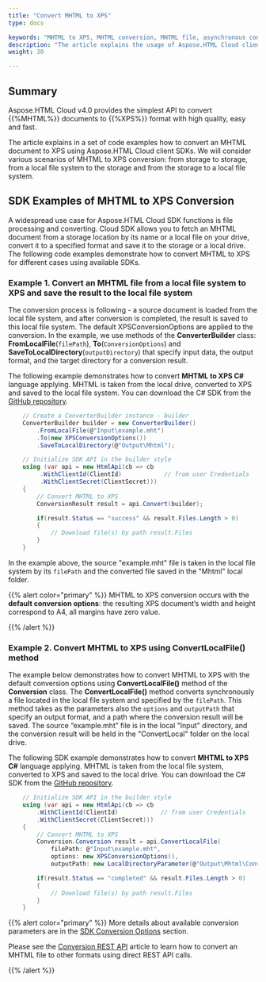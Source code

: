 ```yaml
---
title: "Convert MHTML to XPS"
type: docs

keywords: "MHTML to XPS, MHTML conversion, MHTML file, asynchronous conversion, conversion SDK, convert MHTML to XPS, SDK, SDK examples, Python, Ruby, PHP, Java, .Net, C#, Android, Swift, Node.js"
description: "The article explains the usage of Aspose.HTML Cloud client SDKs to convert MHTML to XPS by a set of examples. SDKs are available in PHP, Python, Ruby, Android, Swift, C#, Java, C++, Node.js and more."
weight: 30

---
```


## **Summary**

Aspose.HTML Cloud v4.0 provides the simplest API to convert  {{%MHTML%}} documents to {{%XPS%}} format with high quality, easy and fast. 

The article explains in a set of code examples how to convert an MHTML document to XPS using Aspose.HTML Cloud client SDKs. We will consider various scenarios of MHTML to XPS conversion: from storage to storage, from a local file system to the storage and from the storage to a local file system.

## **SDK Examples of MHTML to XPS Conversion**

A widespread use case for Aspose.HTML Cloud SDK functions is file processing and converting.  Cloud SDK allows you to fetch an MHTML document from a storage location by its name or a local file on your drive, convert it to a specified format and save it to the storage or a local drive. The following code examples demonstrate how to convert MHTML to XPS for different cases using available SDKs.

### **Example 1.**  Convert an MHTML file from a local file system to XPS and save the result to the local file system

The conversion process is following - a source document is loaded from the local file system, and after conversion is completed, the result is saved to this local file system. The default XPSConversionOptions are applied to the conversion. In the example, we use methods of the **ConverterBuilder** class: **FromLocalFile**(`filePath`), **To**(`ConversionOptions`) and **SaveToLocalDirectory**(`outputDirectory`) that specify input data, the output format, and the target directory for a conversion result.

The following example demonstrates how to convert **MHTML to XPS C#** language applying. MHTML is taken from the local drive, converted to XPS and saved to the local file system. You can download the C# SDK from the [GitHub repository](https://github.com/aspose-html-cloud/aspose-html-cloud-dotnet).

```c#
    // Create a ConverterBuilder instance - builder 	
    ConverterBuilder builder = new ConverterBuilder()
        .FromLocalFile(@"Input\example.mht")
        .To(new XPSConversionOptions())
        .SaveToLocalDirectory(@"Output\Mhtml");

    // Initialize SDK API in the builder style
	using (var api = new HtmlApi(cb => cb
         .WithClientId(ClientId)            // from user Сredentials
         .WithClientSecret(ClientSecret)))
    {
        // Convert MHTML to XPS
	    ConversionResult result = api.Convert(builder);

        if(result.Status == "success" && result.Files.Length > 0)
        {
            // Download file(s) by path result.Files 
        }        
    }
```

In the example above, the source "example.mht" file is taken in the local file system by its `filePath` and the converted file saved in the "Mhtml" local folder.

{{% alert color="primary" %}} 
MHTML to XPS conversion occurs with the **default conversion options**: the resulting XPS document’s width and height correspond to A4, all margins have zero value.

{{% /alert %}} 



### **Example 2.** Convert MHTML to XPS using ConvertLocalFile() method

The example below demonstrates how to convert MHTML to XPS with the default conversion options using **ConvertLocalFile()** method of the **Conversion** class. The **ConvertLocalFile()** method converts synchronously a file located in the local file system and specified by the `filePath`. This method takes as the parameters also the `options` and `outputPath` that specify an output format, and a path where the conversion result will be saved. The source “example.mht” file is in the local "Input" directory, and the conversion result will be held in the "ConvertLocal" folder on the local drive.

The following SDK example demonstrates how to convert **MHTML to XPS C#** language applying. MHTML is taken from the local file system, converted to XPS and saved to the local drive. You can download the C# SDK from the [GitHub repository](https://github.com/aspose-html-cloud/aspose-html-cloud-dotnet).

```c#
    // Initialize SDK API in the builder style   
    using (var api = new HtmlApi(cb => cb
        .WithClientId(ClientId)            // from user Сredentials
        .WithClientSecret(ClientSecret)))
    {
        // Convert MHTML to XPS
	    Conversion.Conversion result = api.ConvertLocalFile(
            filePath: @"Input\example.mht",
            options: new XPSConversionOptions(),
            outputPath: new LocalDirectoryParameter(@"Output\Mhtml\ConvertLocal"));

        if(result.Status == "completed" && result.Files.Length > 0)
        {
            // Download file(s) by path result.Files 
        }
    }	
```

{{% alert color="primary" %}} 
More details about available conversion parameters are in the [SDK Conversion Options](/html/conversion-api/sdk-conversion-options/) section.

Please see the [Conversion REST API](/html/conversion-api/conversion-rest-api/) article to learn how to convert an MHTML file to other formats using direct REST API calls.

{{% /alert %}} 